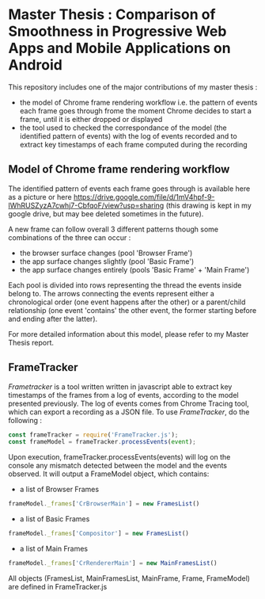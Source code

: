 # Master Thesis : Comparison of Smoothness in Progressive Web Apps and Mobile Applications on Android

This repository includes one of the major contributions of my master thesis : 
* the model of Chrome frame rendering workflow i.e. the pattern of events each frame goes through frome the moment Chrome decides to start a frame, until it is either dropped or displayed
* the tool used to checked the correspondance of the model (the identified pattern of events) with the log of events recorded and to extract key timestamps of each frame computed during the recording

## Model of Chrome frame rendering workflow

The identified pattern of events each frame goes through is available here as a picture or here https://drive.google.com/file/d/1mV4hpf-9-lWhRUSZyzA7cwhj7-CbfqoF/view?usp=sharing (this drawing is kept in my google drive, but may bee deleted sometimes in the future).

A new frame can follow overall 3 different patterns though some combinations of the three can occur : 
* the browser surface changes (pool 'Browser Frame')
* the app surface changes slightly (pool 'Basic Frame')
* the app surface changes entirely (pools 'Basic Frame' + 'Main Frame')

Each pool is divided into rows representing the thread the events inside belong to. The arrows connecting the events represent either a chronological order (one event happens after the other) or a parent/child relationship (one event 'contains' the other event, the former starting before and ending after the latter).

For more detailed information about this model, please refer to my Master Thesis report.

## FrameTracker

*Frametracker* is a tool written written in javascript able to extract key timestamps of the frames from a log of events, according to the model presented previously. The log of events comes from Chrome Tracing tool, which can export a recording as a JSON file.
To use *FrameTracker*, do the following :

```javascript
const frameTracker = require('FrameTracker.js');
const frameModel = frameTracker.processEvents(event);
```

Upon execution, frameTracker.processEvents(events) will log on the console any mismatch detected between the model and the events observed. It will output a FrameModel object, which contains:
* a list of Browser Frames
```javascript
frameModel._frames['CrBrowserMain'] = new FramesList()
```
* a list of Basic Frames
```javascript
frameModel._frames['Compositor'] = new FramesList()
```
* a list of Main Frames
```javascript
frameModel._frames['CrRendererMain'] = new MainFramesList()
```

All objects (FramesList, MainFramesList, MainFrame, Frame, FrameModel) are defined in FrameTracker.js


